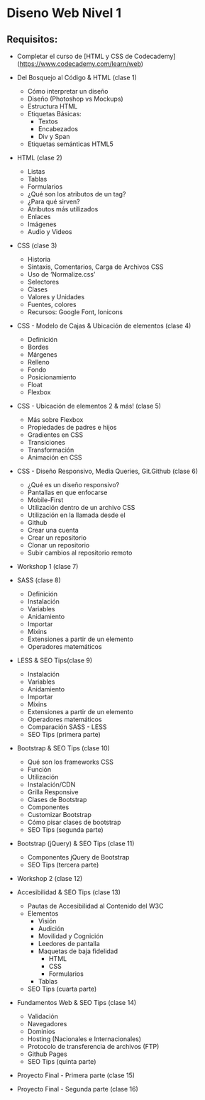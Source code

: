 # Diseno Web Nivel 1

## Requisitos:
- Completar el curso de [HTML y CSS de Codecademy]  (<https://www.codecademy.com/learn/web>)

* Del Bosquejo al Código & HTML (clase 1)
  * Cómo interpretar un diseño
  * Diseño (Photoshop vs Mockups)
  * Estructura HTML 
  * Etiquetas Básicas:
    * Textos
    * Encabezados
    * Div y Span
  * Etiquetas semánticas HTML5
  
* HTML (clase 2)
  * Listas
  * Tablas
  * Formularios
  * ¿Qué son los atributos de un tag?
  * ¿Para qué sirven?
  * Atributos más utilizados
  * Enlaces
  * Imágenes
  * Audio y Videos
 
* CSS (clase 3)
  * Historia
  * Sintaxis, Comentarios, Carga de Archivos CSS
  * Uso de ‘Normalize.css’
  * Selectores
  * Clases
  * Valores y Unidades
  * Fuentes, colores
  * Recursos: Google Font, Ionicons
 
* CSS - Modelo de Cajas & Ubicación de elementos (clase 4)
  * Definición
  * Bordes
  * Márgenes
  * Relleno
  * Fondo
  * Posicionamiento
  * Float
  * Flexbox
 
* CSS - Ubicación de elementos 2 & más! (clase 5)
  * Más sobre Flexbox
  * Propiedades de padres e hijos
  * Gradientes en CSS
  * Transiciones
  * Transformación
  * Animación en CSS
 
* CSS - Diseño Responsivo, Media Queries, Git.Github (clase 6)
  * ¿Qué es un diseño responsivo?
  * Pantallas en que enfocarse
  * Mobile-First
  * Utilización dentro de un archivo CSS
  * Utilización en la llamada desde el <head>
  * Github
  * Crear una cuenta
  * Crear un repositorio
  * Clonar un repositorio
  * Subir cambios al repositorio remoto
 
* Workshop 1 (clase 7)
 
* SASS (clase 8)
  * Definición
  * Instalación
  * Variables
  * Anidamiento
  * Importar
  * Mixins
  * Extensiones a partir de un elemento
  * Operadores matemáticos

* LESS & SEO Tips(clase 9)
  * Instalación
  * Variables
  * Anidamiento
  * Importar
  * Mixins
  * Extensiones a partir de un elemento
  * Operadores matemáticos
  * Comparación SASS - LESS
  * SEO Tips (primera parte)

* Bootstrap & SEO Tips (clase 10)
  * Qué son los frameworks CSS
  * Función
  * Utilización
  * Instalación/CDN
  * Grilla Responsive
  * Clases de Bootstrap
  * Componentes
  * Customizar Bootstrap
  * Cómo pisar clases de bootstrap
  * SEO Tips (segunda parte)

* Bootstrap (jQuery) & SEO Tips (clase 11)
  * Componentes jQuery de Bootstrap
  * SEO Tips (tercera parte)

* Workshop 2 (clase 12)

* Accesibilidad & SEO Tips (clase 13)
  * Pautas de Accesibilidad al Contenido del W3C
  * Elementos
    * Visión
    * Audición
    * Movilidad y Cognición
    * Leedores de pantalla
    * Maquetas de baja fidelidad
      * HTML
      * CSS
      * Formularios
    * Tablas
  * SEO Tips (cuarta parte)
 
* Fundamentos Web & SEO Tips (clase 14)
  * Validación
  * Navegadores
  * Dominios
  * Hosting (Nacionales e Internacionales)
  * Protocolo de transferencia de archivos (FTP)
  * Github Pages
  * SEO Tips (quinta parte)

* Proyecto Final - Primera parte (clase 15)
  
* Proyecto Final - Segunda parte (clase 16)
  
  
